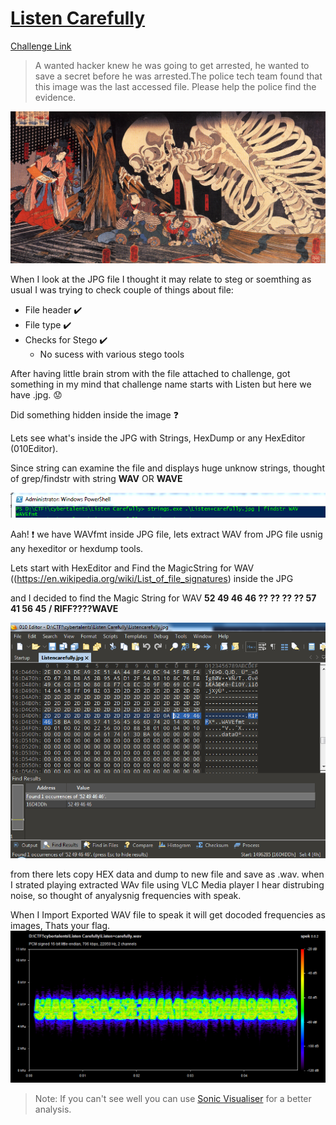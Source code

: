 
**[Listen Carefully](https://cybertalents.com/challenges/forensics/listen-carefully)**
===================  
[Challenge Link](https://s3-eu-west-1.amazonaws.com/hubchallenges/Forensics/Listen+carefully.jpg)  

> A wanted hacker knew he was going to get arrested, he wanted to save a secret before he was arrested.The police tech team found that this image was the last accessed file. Please help the police find the evidence.

![](images/Listencarefully.jpg)  

When I look at the JPG file I thought it may relate to steg or soemthing as usual I was trying to check couple of things about file:

-  File header   :heavy_check_mark:
-  File type   :heavy_check_mark:
-  Checks for Stego   :heavy_check_mark: 
   * No sucess with various stego tools


After having little brain strom with the file attached to challenge, got something in my mind that challenge name starts with Listen but here we have .jpg.  :worried:

Did something hidden inside the image  :question: 

Lets see what's inside the JPG with Strings, HexDump or any HexEditor (010Editor).

Since string can examine the file and displays huge unknow strings, thought of grep/findstr with string **WAV** OR **WAVE** 

![](images/LC_Strings_WAV.PNG)  

Aah!  :exclamation: we have WAVfmt inside JPG file, lets extract WAV from JPG file usnig any hexeditor or hexdump tools.

Lets start with HexEditor and Find the MagicString for WAV ((https://en.wikipedia.org/wiki/List_of_file_signatures) inside the JPG

and I decided to find the Magic String for WAV **52 49 46 46 ?? ?? ?? ?? 57 41 56 45 / RIFF????WAVE**

![image](images/LC_010_Find_WAV.PNG)

from there lets copy HEX data and dump to new file and save as <filename>.wav. 
when I strated playing extracted WAv file using VLC Media player I hear distrubing noise, so thought of anyalysnig frequencies with speak.
  
When I Import Exported WAV file to speak it will get docoded frequencies as images, Thats your flag.
![](images/LC_WAV.png)

  >Note: If you can't see well you can use [Sonic Visualiser](https://sonicvisualiser.org/) for a better analysis.

  
